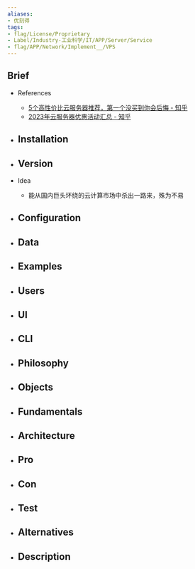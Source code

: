 ```yaml
---
aliases:
- 优刻得
tags:
- flag/License/Proprietary
- Label/Industry-工业科学/IT/APP/Server/Service
- flag/APP/Network/Implement__/VPS
---
```


## Brief

- References
    - [5个高性价比云服务器推荐，第一个没买到你会后悔 - 知乎](https://zhuanlan.zhihu.com/p/418062604)
    - [2023年云服务器优惠活动汇总 - 知乎](https://zhuanlan.zhihu.com/p/599222544)

- Installation
    - 

- Version
    - 

- Idea
    - 能从国内巨头环绕的云计算市场中杀出一路来，殊为不易

- Configuration
    - 

- Data
    - 

- Examples
    - 

- Users
    - 

- UI
    - 

- CLI
    - 

- Philosophy
    - 

- Objects
    - 

- Fundamentals
    - 

- Architecture
    - 

- Pro
    - 

- Con
    - 

- Test
    - 

- Alternatives
    - 

- Description
    - 
